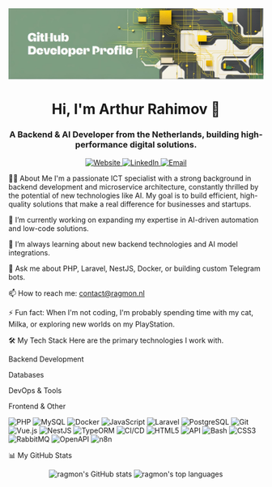 <div align="center">
<a href="https://ragmon.nl" target="_blank">
<img src="https://raw.githubusercontent.com/ragmon/ragmon/main/assets/banner.jpeg" alt="Rahimov Development Banner">
</a>
</div>

<h1 align="center">Hi, I'm Arthur Rahimov 👋</h1>
<h3 align="center">A Backend & AI Developer from the Netherlands, building high-performance digital solutions.</h3>

<p align="center">
<a href="https://ragmon.nl" target="_blank">
<img src="https://img.shields.io/badge/Website-10B981?style=for-the-badge&logo=googlechrome" alt="Website">
</a>
<a href="https://www.linkedin.com/in/arthur-rahimov" target="_blank">
<img src="https://img.shields.io/badge/Linkedin-10B981?style=for-the-badge&logo=Linkedin" alt="LinkedIn">
</a>
<a href="mailto:contact@ragmon.nl">
<img src="https://img.shields.io/badge/Mail-10B981?style=for-the-badge&logo=Gmail" alt="Email">
</a>
</p>

👨‍💻 About Me
I'm a passionate ICT specialist with a strong background in backend development and microservice architecture, constantly thrilled by the potential of new technologies like AI. My goal is to build efficient, high-quality solutions that make a real difference for businesses and startups.

🔭 I’m currently working on expanding my expertise in AI-driven automation and low-code solutions.

🌱 I’m always learning about new backend technologies and AI model integrations.

💬 Ask me about PHP, Laravel, NestJS, Docker, or building custom Telegram bots.

📫 How to reach me: contact@ragmon.nl

⚡ Fun fact: When I'm not coding, I'm probably spending time with my cat, Milka, or exploring new worlds on my PlayStation.

🛠️ My Tech Stack
Here are the primary technologies I work with.

Backend Development

Databases

DevOps & Tools

Frontend & Other

<img src="https://img.shields.io/badge/php-%23777BB4.svg?style=for-the-badge&logo=php&logoColor=white" alt="PHP">

<img src="https://img.shields.io/badge/mysql-%2300f.svg?style=for-the-badge&logo=mysql&logoColor=white" alt="MySQL">

<img src="https://www.google.com/search?q=https://img.shields.io/badge/docker-%25230db7ed.svg%3Fstyle%3Dfor-the-badge%26logo%3Ddocker%26logoColor%3Dwhite" alt="Docker">

<img src="https://www.google.com/search?q=https://img.shields.io/badge/javascript-%2523323330.svg%3Fstyle%3Dfor-the-badge%26logo%3Djavascript%26logoColor%3D%2523F7DF1E" alt="JavaScript">

<img src="https://www.google.com/search?q=https://img.shields.io/badge/laravel-%2523FF2D20.svg%3Fstyle%3Dfor-the-badge%26logo%3Dlaravel%26logoColor%3Dwhite" alt="Laravel">

<img src="https://www.google.com/search?q=https://img.shields.io/badge/postgresql-%2523316192.svg%3Fstyle%3Dfor-the-badge%26logo%3Dpostgresql%26logoColor%3Dwhite" alt="PostgreSQL">

<img src="https://www.google.com/search?q=https://img.shields.io/badge/git-%2523F05033.svg%3Fstyle%3Dfor-the-badge%26logo%3Dgit%26logoColor%3Dwhite" alt="Git">

<img src="https://www.google.com/search?q=https://img.shields.io/badge/vue.js-%252335495e.svg%3Fstyle%3Dfor-the-badge%26logo%3Dvuedotjs%26logoColor%3D%25234FC08D" alt="Vue.js">

<img src="https://www.google.com/search?q=https://img.shields.io/badge/nestjs-%2523E0234E.svg%3Fstyle%3Dfor-the-badge%26logo%3Dnestjs%26logoColor%3Dwhite" alt="NestJS">

<img src="https://www.google.com/search?q=https://img.shields.io/badge/TypeORM-262627%3Fstyle%3Dfor-the-badge%26logo%3Dtypeorm%26logoColor%3Dwhite" alt="TypeORM">

<img src="https://www.google.com/search?q=https://img.shields.io/badge/CI%252FCD-2088FF%3Fstyle%3Dfor-the-badge%26logo%3Dgitlab%26logoColor%3Dwhite" alt="CI/CD">

<img src="https://www.google.com/search?q=https://img.shields.io/badge/html5-%2523E34F26.svg%3Fstyle%3Dfor-the-badge%26logo%3Dhtml5%26logoColor%3Dwhite" alt="HTML5">

<img src="https://www.google.com/search?q=https://img.shields.io/badge/API-REST-orange%3Fstyle%3Dfor-the-badge" alt="API">



<img src="https://www.google.com/search?q=https://img.shields.io/badge/bash-%25234EAA25.svg%3Fstyle%3Dfor-the-badge%26logo%3Dgnu-bash%26logoColor%3Dwhite" alt="Bash">

<img src="https://www.google.com/search?q=https://img.shields.io/badge/css3-%25231572B6.svg%3Fstyle%3Dfor-the-badge%26logo%3Dcss3%26logoColor%3Dwhite" alt="CSS3">

<img src="https://www.google.com/search?q=https://img.shields.io/badge/RabbitMQ-FF6600%3Fstyle%3Dfor-the-badge%26logo%3Drabbitmq%26logoColor%3Dwhite" alt="RabbitMQ">



<img src="https://www.google.com/search?q=https://img.shields.io/badge/OpenAPI-6BA539%3Fstyle%3Dfor-the-badge%26logo%3Dopenapi-initiative%26logoColor%3Dwhite" alt="OpenAPI">

<img src="https://www.google.com/search?q=https://img.shields.io/badge/n8n-1F8263%3Fstyle%3Dfor-the-badge%26logo%3Dn8n%26logoColor%3Dwhite" alt="n8n">

📊 My GitHub Stats
<p align="center">
<img src="https://www.google.com/search?q=https://github-readme-stats.vercel.app/api%3Fusername%3Dragmon%26show_icons%3Dtrue%26theme%3Ddracula%26include_all_commits%3Dtrue%26count_private%3Dtrue" alt="ragmon's GitHub stats" />
<img src="https://www.google.com/search?q=https://github-readme-stats.vercel.app/api/top-langs/%3Fusername%3Dragmon%26layout%3Dcompact%26langs_count%3D8%26theme%3Ddracula" alt="ragmon's top languages" />
</p>
